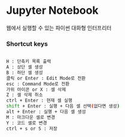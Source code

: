 # Jupyter Notebook

웹에서 실행할 수 있는 파이썬 대화형 인터프리터



### Shortcut keys

```bash

H : 단축키 목록 출력
A : 상단 셀 생성
B : 하단 셀 생성
클릭 or Enter : Edit Mode로 전환
esc : Command Mode로 전환
가위 아이콘 or X : 셀 삭제
Z : 셀 삭제 취소
ctrl + Enter : 현재 셀 실행
shift + Enter : 실행 + 다음 셀 선택(없다면 생성)
alt + Enter : 실행 + 다음 셀 생성
M : 마크다운 셀로 변경
Y : 코드 셀로 변경
ctrl + s or S : 저장

```

